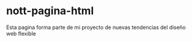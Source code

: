 # nott-pagina-html
Esta pagina forma parte de mi proyecto de nuevas tendencias del diseño web flexible 
